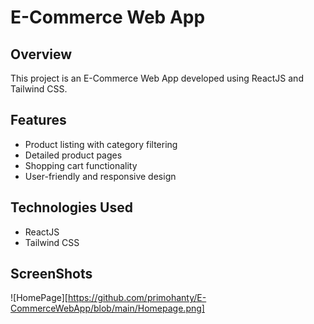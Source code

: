 # E-Commerce Web App

## Overview

This project is an E-Commerce Web App developed using ReactJS and Tailwind CSS.

## Features

- Product listing with category filtering
- Detailed product pages
- Shopping cart functionality
- User-friendly and responsive design

## Technologies Used

- ReactJS
- Tailwind CSS

## ScreenShots
![HomePage][https://github.com/primohanty/E-CommerceWebApp/blob/main/Homepage.png]


